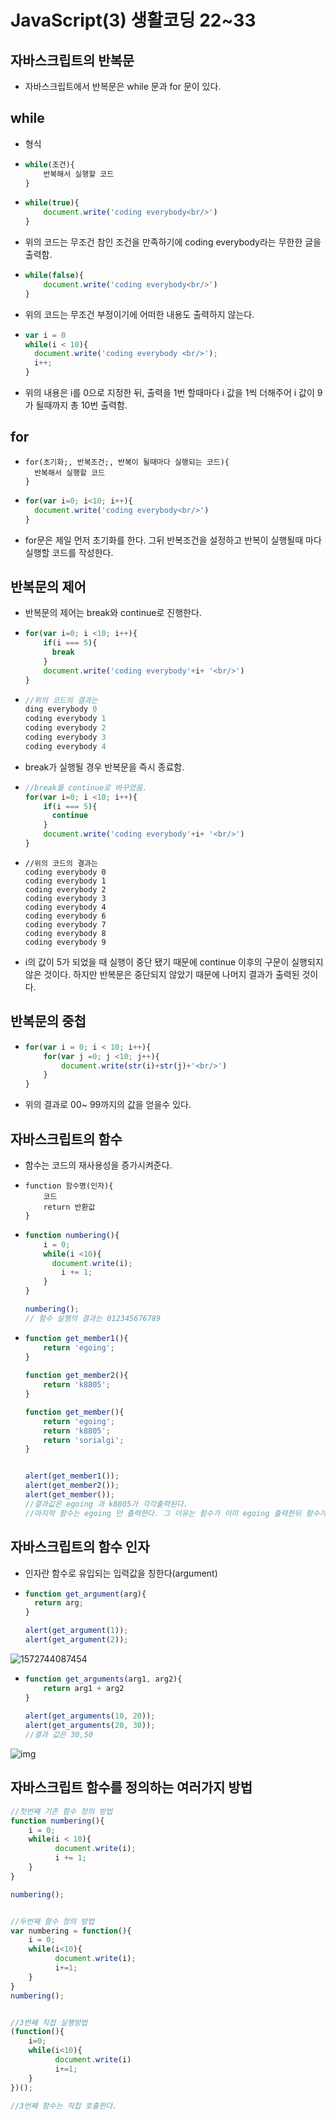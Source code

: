 # JavaScript(3) 생활코딩 22~33



## 자바스크립트의 반복문

- 자바스크립트에서 반복문은 while 문과 for 문이 있다.



## while

- 형식

- ```javascript
  while(조건){
      반복해서 실행할 코드	
  }
  ```

- ```javascript
  while(true){
      document.write('coding everybody<br/>')
  }
  ```

- 위의 코드는 무조건 참인 조건을 만족하기에 coding everybody라는 무한한 글을 출력함.

- ```javascript
  while(false){
      document.write('coding everybody<br/>')
  }
  ```

- 위의 코드는 무조건 부정이기에 어떠한 내용도 출력하지 않는다.



- ```javascript
  var i = 0
  while(i < 10){
  	document.write('coding everybody <br/>');
  	i++;
  }
  ```

- 위의 내용은 i를 0으로 지정한 뒤, 출력을 1번 할때마다 i 값을 1씩 더해주어 i 값이 9가 될때까지 총 10번 출력함.



## for

- ```
  for(초기화;, 반복조건;, 반복이 될때마다 실행되는 코드){
  	반복해서 실행할 코드    
  }
  ```

- ```javascript
  for(var i=0; i<10; i++){
  	document.write('coding everybody<br/>')    
  }
  ```

- for문은 제일 먼저 초기화를 한다. 그뒤 반복조건을 설정하고 반복이 실행될때 마다 실행할 코드를 작성한다.



## 반복문의 제어

- 반복문의 제어는 break와 continue로 진행한다.

- ```javascript
  for(var i=0; i <10; i++){
      if(i === 5){
  		break        
      }
      document.write('coding everybody'+i+ '<br/>')
  }
  ```

- ```javascript
  //위의 코드의 결과는
  ding everybody 0
  coding everybody 1
  coding everybody 2
  coding everybody 3
  coding everybody 4
  ```

- break가 실행될 경우 반복문을 즉시 종료함.

- ```javascript
  //break를 continue로 바꾸었음.
  for(var i=0; i <10; i++){
      if(i === 5){
  		continue        
      }
      document.write('coding everybody'+i+ '<br/>')
  }
  ```

- ```
  //위의 코드의 결과는
  coding everybody 0
  coding everybody 1
  coding everybody 2
  coding everybody 3
  coding everybody 4
  coding everybody 6
  coding everybody 7
  coding everybody 8
  coding everybody 9
  ```

- i의 값이 5가 되었을 때 실행이 중단 됐기 때문에 continue 이후의 구문이 실행되지 않은 것이다. 하지만 반복문은 중단되지 않았기 때문에 나머지 결과가 출력된 것이다.

## 반복문의 중첩

- ```javascript
  for(var i = 0; i < 10; i++){
      for(var j =0; j <10; j++){
          document.write(str(i)+str(j)+'<br/>')
      }
  }
  ```

- 위의 결과로 00~ 99까지의 값을 얻을수 있다.



## 자바스크립트의 함수

- 함수는 코드의 재사용성을 증가시켜준다.

- ```
  function 함수명(인자){
      코드
      return 반환값
  }
  ```

- ```javascript
  function numbering(){
      i = 0;
      while(i <10){
  		document.write(i);
          i += 1;
      }
  }
  
  numbering();
  // 함수 실행의 결과는 012345676789
  ```

- ```javascript
  function get_member1(){
      return 'egoing';
  }
   
  function get_member2(){
      return 'k8805';
  }
  
  function get_member(){
      return 'egoing';
      return 'k8805';
      return 'sorialgi';
  }
  
  
  alert(get_member1());
  alert(get_member2());
  alert(get_member());
  //결과값은 egoing 과 k8805가 각각출력된다.
  //마지막 함수는 egoing 만 출력한다. 그 이유는 함수가 이미 egoing 출력한뒤 함수가 종료되었기 때문이다.
  ```



## 자바스크립트의 함수 인자

- 인자란 함수로 유입되는 입력값을 칭한다(argument)

- ```javascript
  function get_argument(arg){
  	return arg;    
  }
  
  alert(get_argument(1));
  alert(get_argument(2));
  ```



![1572744087454](C:\Users\안현상\AppData\Roaming\Typora\typora-user-images\1572744087454.png)



- ```javascript
  function get_arguments(arg1, arg2){
      return arg1 + arg2
  }
   
  alert(get_arguments(10, 20));
  alert(get_arguments(20, 30));
  //결과 값은 30,50
  ```



![img](https://s3.ap-northeast-2.amazonaws.com/opentutorials-user-file/module/743/1515.gif)

## 자바스크립트 함수를 정의하는 여러가지 방법

```javascript
//첫번째 기존 함수 정의 방법
function numbering(){
    i = 0;
    while(i < 10){
          document.write(i);
          i += 1;
    }
}

numbering();


//두번째 함수 정의 방법
var numbering = function(){
    i = 0;
    while(i<10){
          document.write(i);
          i+=1;
    }
}
numbering();


//3번째 직접 실행방법
(function(){
    i=0;
    while(i<10){
          document.write(i)
          i+=1;
    }
})();

//3번째 함수는 직접 호출한다.



```





